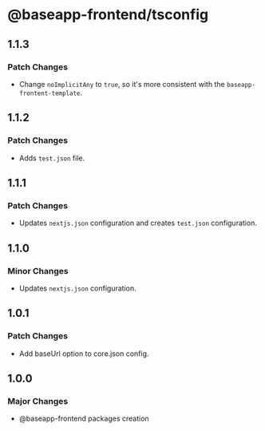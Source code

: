 # @baseapp-frontend/tsconfig

## 1.1.3

### Patch Changes

- Change `noImplicitAny` to `true`, so it's more consistent with the `baseapp-frontent-template`.

## 1.1.2

### Patch Changes

- Adds `test.json` file.

## 1.1.1

### Patch Changes

- Updates `nextjs.json` configuration and creates `test.json` configuration.

## 1.1.0

### Minor Changes

- Updates `nextjs.json` configuration.

## 1.0.1

### Patch Changes

- Add baseUrl option to core.json config.

## 1.0.0

### Major Changes

- @baseapp-frontend packages creation
